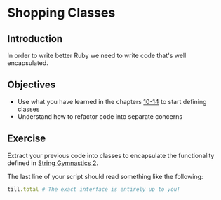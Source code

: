 # Shopping Classes


## Introduction

In order to write better Ruby we need to write code that's well encapsulated.


## Objectives

* Use what you have learned in the chapters [10-14](https://www.safaribooksonline.com/library/view/eloquent-ruby/9780321700308/ch10.html) to start defining classes
* Understand how to refactor code into separate concerns


## Exercise

Extract your previous code into classes to encapsulate the functionality defined in [String Gymnastics 2](../exercise-6/strings_gymastics_2.rb).

The last line of your script should read something like the following:

```ruby
till.total # The exact interface is entirely up to you!
```
